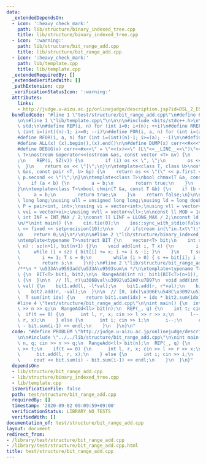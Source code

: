 ```yaml
---
data:
  _extendedDependsOn:
  - icon: ':heavy_check_mark:'
    path: lib/structure/binary_indexed_tree.cpp
    title: lib/structure/binary_indexed_tree.cpp
  - icon: ':warning:'
    path: lib/structure/bit_range_add.cpp
    title: lib/structure/bit_range_add.cpp
  - icon: ':heavy_check_mark:'
    path: lib/template.cpp
    title: lib/template.cpp
  _extendedRequiredBy: []
  _extendedVerifiedWith: []
  _pathExtension: cpp
  _verificationStatusIcon: ':warning:'
  attributes:
    links:
    - http://judge.u-aizu.ac.jp/onlinejudge/description.jsp?id=DSL_2_E&lang=jp
  bundledCode: "#line 1 \"test/structure/bit_range_add.cpp\"\n#define PROBLEM \"http://judge.u-aizu.ac.jp/onlinejudge/description.jsp?id=DSL_2_E&lang=jp\"\
    \n\n#line 1 \"lib/template.cpp\"\n\n\n\n#include <bits/stdc++.h>\n\nusing namespace\
    \ std;\n\n#define REP(i, n) for (int i=0; i<(n); ++i)\n#define RREP(i, n) for\
    \ (int i=(int)(n)-1; i>=0; --i)\n#define FOR(i, a, n) for (int i=(a); i<(n); ++i)\n\
    #define RFOR(i, a, n) for (int i=(int)(n)-1; i>=(a); --i)\n\n#define SZ(x) ((int)(x).size())\n\
    #define ALL(x) (x).begin(),(x).end()\n\n#define DUMP(x) cerr<<#x<<\" = \"<<(x)<<endl\n\
    #define DEBUG(x) cerr<<#x<<\" = \"<<(x)<<\" (L\"<<__LINE__<<\")\"<<endl;\n\ntemplate<class\
    \ T>\nostream &operator<<(ostream &os, const vector <T> &v) {\n    os << \"[\"\
    ;\n    REP(i, SZ(v)) {\n        if (i) os << \", \";\n        os << v[i];\n  \
    \  }\n    return os << \"]\";\n}\n\ntemplate<class T, class U>\nostream &operator<<(ostream\
    \ &os, const pair <T, U> &p) {\n    return os << \"(\" << p.first << \" \" <<\
    \ p.second << \")\";\n}\n\ntemplate<class T>\nbool chmax(T &a, const T &b) {\n\
    \    if (a < b) {\n        a = b;\n        return true;\n    }\n    return false;\n\
    }\n\ntemplate<class T>\nbool chmin(T &a, const T &b) {\n    if (b < a) {\n   \
    \     a = b;\n        return true;\n    }\n    return false;\n}\n\nusing ll =\
    \ long long;\nusing ull = unsigned long long;\nusing ld = long double;\nusing\
    \ P = pair<int, int>;\nusing vi = vector<int>;\nusing vll = vector<ll>;\nusing\
    \ vvi = vector<vi>;\nusing vvll = vector<vll>;\n\nconst ll MOD = 1e9 + 7;\nconst\
    \ int INF = INT_MAX / 2;\nconst ll LINF = LLONG_MAX / 2;\nconst ld eps = 1e-9;\n\
    \n/*\nint main() {\n    cin.tie(0);\n    ios::sync_with_stdio(false);\n    cout\
    \ << fixed << setprecision(10);\n\n    // ifstream in(\"in.txt\");\n    // cin.rdbuf(in.rdbuf());\n\
    \n    return 0;\n}\n*/\n\n\n#line 2 \"lib/structure/binary_indexed_tree.cpp\"\n\
    \ntemplate<typename T>\nstruct BIT {\n    vector<T> bit;\n    int sz;\n    BIT(int\
    \ n) : sz(n+1), bit(n+1) {}\n    void add(int i, T x) {\n        i += 1;\n   \
    \     while (i < sz) { bit[i] += x; i += i & -i; }\n    }\n    T sum(int i) {\n\
    \        i += 1; T s = 0;\n        while (i > 0) { s += bit[i]; i -= i & -i; }\n\
    \        return s;\n    }\n};\n#line 2 \"lib/structure/bit_range_add.cpp\"\n\n\
    /**\n * \u533A\u9593add\u533A\u9593sum\n */\n\ntemplate<typename T>\nstruct RangeAdd\
    \ {\n  BIT<T> bit1, bit2;\n\n  RangeAdd(int n): bit1(BIT<T>(n+1)), bit2(BIT<T>(n+1))\
    \ {\n  }\n\n  // [l, r)\u306Bval\u3092\u52A0\u7B97\n  void add(int l, int r, T\
    \ val) {\n    bit1.add(l, -l*val);\n    bit1.add(r, r*val);\n    bit2.add(l, val);\n\
    \    bit2.add(r, -val);\n  }\n\n  // [0, idx)\u306E\u548C\u3092\u53D6\u5F97\n\
    \  T sum(int idx) {\n    return bit1.sum(idx) + idx * bit2.sum(idx);\n  }\n};\n\
    #line 4 \"test/structure/bit_range_add.cpp\"\n\nint main() {\n  int n, q; cin\
    \ >> n >> q;\n  RangeAdd<ll> bit(n);\n  REP(_, q) {\n    int t; cin >> t;\n  \
    \  if(t == 0) {\n      int l, r, x; cin >> l >> r >> x;\n      l--;\n      bit.add(l,\
    \ r, x);\n    } else {\n      int i; cin >> i;\n      i--;\n      cout << bit.sum(i)\
    \ - bit.sum(i-1) << endl;\n    }\n  }\n}\n"
  code: "#define PROBLEM \"http://judge.u-aizu.ac.jp/onlinejudge/description.jsp?id=DSL_2_E&lang=jp\"\
    \n\n#include \"../../lib/structure/bit_range_add.cpp\"\n\nint main() {\n  int\
    \ n, q; cin >> n >> q;\n  RangeAdd<ll> bit(n);\n  REP(_, q) {\n    int t; cin\
    \ >> t;\n    if(t == 0) {\n      int l, r, x; cin >> l >> r >> x;\n      l--;\n\
    \      bit.add(l, r, x);\n    } else {\n      int i; cin >> i;\n      i--;\n \
    \     cout << bit.sum(i) - bit.sum(i-1) << endl;\n    }\n  }\n}"
  dependsOn:
  - lib/structure/bit_range_add.cpp
  - lib/structure/binary_indexed_tree.cpp
  - lib/template.cpp
  isVerificationFile: false
  path: test/structure/bit_range_add.cpp
  requiredBy: []
  timestamp: '2020-09-02 09:09:59+09:00'
  verificationStatus: LIBRARY_NO_TESTS
  verifiedWith: []
documentation_of: test/structure/bit_range_add.cpp
layout: document
redirect_from:
- /library/test/structure/bit_range_add.cpp
- /library/test/structure/bit_range_add.cpp.html
title: test/structure/bit_range_add.cpp
---
```

